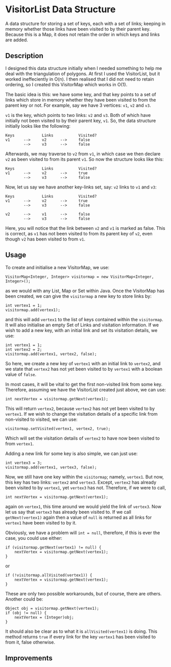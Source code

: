 VisitorList Data Structure
==========================

A data structure for storing a set of keys, each with a set of links; keeping in memory whether those
links have been visited to by their parent key. Because this is a Map, it does not retain the order in
which keys and links are added.



Description
-----------
I designed this data structure initially when I needed something to help me deal with the triangulation
of polygons. At first I used the VisitorList, but it worked ineffeciently in O(n). I then realised that
I did not need to retain ordering, so I created this VisitorMap which works in O(1).

The basic idea is this: we have some key, and that key points to a set of links which store in memory
whether they have been visited to from the parent key or not. For example, say we have 3 vertices: `v1`, `v2` and `v3`.

`v1` is the key, which points to two links: `v2` and `v3`. Both of which have initially not been visited to
by their parent key, `v1`. So, the data structure initially looks like the following:

	Keys			Links			Visited?
	v1		-->		v2		-->		false
			-->		v3		-->		false

Afterwards, we may traverse to `v2` from `v1`, in which case we then declare `v2` as been visited to from its parent
`v1`. So now the structure looks like this:

	Keys			Links			Visited?
	v1		-->		v2		-->		true
			-->		v3		-->		false

Now, let us say we have another key-links set, say: `v2` links to `v1` and `v3`:

	Keys			Links			Visited?
	v1		-->		v2		-->		true
			-->		v3		-->		false
			
	v2		-->		v1		-->		false
			-->		v3		-->		false

Here, you will notice that the link between `v2` and `v1` is marked as false. This is correct, as `v1` has not
been visited to from its parent key of `v2`, even though `v2` has been visited to from `v1`.
	


Usage
-----
To create and initialise a new VisitorMap, we use:

	VisitorMap<Integer, Integer> visitormap = new VisitorMap<Integer, Integer>();

as we would with any List, Map or Set within Java. Once the VisitorMap has been created, we can
give the `visitormap` a new key to store links by:

	int vertex1 = 1;
	visitormap.add(vertex1);

and this will add `vertex1` to the list of keys contained within the `visitormap`. It will also initialise
an empty Set of Links and visitation information. If we wish to add a new key, with an initial link and
set its visitation details, we use:

	int vertex1 = 1;
	int vertex2 = 2;
	visitormap.add(vertex1, vertex2, false);

So here, we create a new key of `vertex1` with an initial link to `vertex2`, and we state that `vertex2` has
not yet been visited to by `vertex1` with a boolean value of `false`.

In most cases, it will be vital to get the first non-visited link from some key. Therefore, assuming we have
the VisitorList created just above, we can use:

	int nextVertex = visitormap.getNext(vertex1);

This will return `vertex2`, because `vertex2` has not yet been visited to by `vertex1`. If we wish to change
the visitation details of a specific link from non-visited to visited, we can use:

	visitormap.setVisited(vertex1, vertex2, true);

Which will set the visitation details of `vertex2` to have now been visited to from `vertex1`.

Adding a new link for some key is also simple, we can just use:

	int vertex3 = 3;
	visitormap.add(vertex1, vertex3, false);

Now, we still have one key within the `visitormap`; namely, `vertex1`. But now, this key has two links: `vertex2` and
`vertex3`. Except, `vertex2` has already been visited to by `vertex1`, yet `vertex3` has not. Therefore, if we
were to call,

	int nextVertex = visitormap.getNext(vertex1);

again on `vertex1`, this time around we would yield the link of `vertex3`. Now let us say that `vertex3` has
already been visited to. If we call `getNext(vertex1)` again then a value of `null` is returned as all links
for `vertex1` have been visited to by it.

Obviously, we have a problem will `int = null`, therefore, if this is ever the case, you could use either:

	if (visitormap.getNext(vertex1) != null) {
		nextVertex = visitormap.getNext(vertex1);
	}

or

	if (!visitormap.allVisited(vertex1)) {
		nextVertex = visitormap.getNext(vertex1);
	}

These are only two possible workarounds, but of course, there are others. Another could be:

	Object obj = visitormap.getNext(vertex1);
	if (obj != null) {
		nextVertex = (Integer)obj;
	}

It should also be clear as to what it is `allVisited(vertex1)` is doing. This method returns `true` if every link
for the key `vertex1` has been visited to from it, false otherwise.



Improvements
------------
